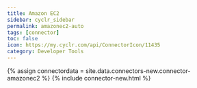 ```yaml
---
title: Amazon EC2
sidebar: cyclr_sidebar
permalink: amazonec2-auto
tags: [connector]
toc: false
icon: https://my.cyclr.com/api/ConnectorIcon/11435
category: Developer Tools
---
```

{% assign connectordata = site.data.connectors-new.connector-amazonec2 %}
{% include connector-new.html %}	